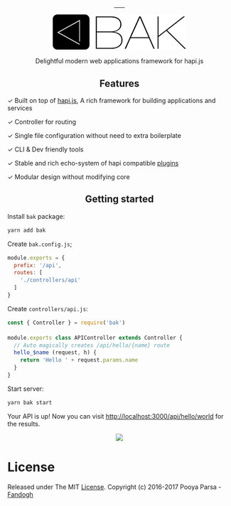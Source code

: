 <p align="center">
<a href="https://github.com/bakjs/bak">
    <img alt="" src="https://david-dm.org/bakjs/bak.svg?style=flat-square">
</a>
<a href="https://www.npmjs.com/package/bak">
    <img alt="" src="https://img.shields.io/npm/dt/bak.svg?style=flat-square">
</a>
<a href="https://www.npmjs.com/package/bak">
    <img alt="" src="https://img.shields.io/npm/v/bak.svg?style=flat-square">
</a>
<a href="https://github.com/bakjs/bak">
    <img alt="" src="https://img.shields.io/badge/code%20style-standard-brightgreen.svg?style=flat-square">
</a>
<a href="https://circleci.com/gh/bakjs/bak">
    <img alt="" src="https://img.shields.io/circleci/project/github/bakjs/bak.svg?style=flat-square">
</a>
<a href="https://codecov.io/gh/bakjs/bak">
    <img alt="" src="https://img.shields.io/codecov/c/github/bakjs/bak.svg?style=flat-square">
</a>
<a href="https://hapijs.com/">
    <img alt="" src="https://img.shields.io/badge/hapi.js-17.x-yellow.svg?style=flat-square">
</a>
<br>
</p>

<p align="center">
<a href="https://bak.js.org">
    <img src="./.assets/logo.webp" width="300px">
</a>

<p align="center">Delightful modern web applications framework for hapi.js</p>

<h2 align="center">Features</h2>

✓ Built on top of [hapi.js](https://hapijs.com), A rich framework for building applications and services

✓ Controller for routing

✓ Single file configuration without need to extra boilerplate

✓ CLI & Dev friendly tools

✓ Stable and rich echo-system of hapi compatible [plugins](https://github.com/bakjs/plugins)

✓ Modular design without modifying core

<h2 align="center">Getting started</h2>

Install `bak` package:

```bash
yarn add bak
```

Create `bak.config.js`;

```js
module.exports = {
  prefix: '/api',
  routes: [
    './controllers/api'
  ]
}
```

Create `controllers/api.js`:

```js
const { Controller } = require('bak')

module.exports class APIController extends Controller {
  // Auto magically creates /api/hello/{name} route
  hello_$name (request, h) {
    return 'Hello ' + request.params.name
  }
}
```

Start server:

```bash
yarn bak start
```

Your API is up! Now you can visit [http://localhost:3000/api/hello/world](http://localhost:3000/api/hello/world) for the results.

<p align="center">
    <img src="https://user-images.githubusercontent.com/5158436/30007047-00bb3d3a-911b-11e7-85c6-2cdeddfdeed9.png" width="600px">
</p>

# License

Released under The MIT [License](./LICENSE). Copyright (c) 2016-2017 Pooya Parsa - [Fandogh](https://fandogh.org)